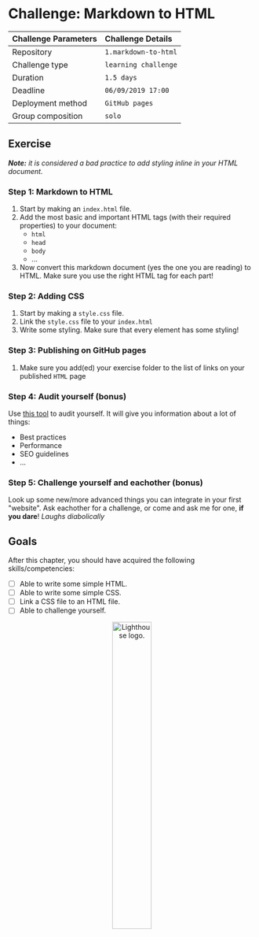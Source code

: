 # Challenge: Markdown to HTML

|Challenge Parameters  |Challenge Details              |
|:---------------------|:------------------------------|
|Repository            |`1.markdown-to-html`           |
|Challenge type        |`learning challenge`           |
|Duration              |`1.5 days`                     |
|Deadline              |`06/09/2019 17:00`             |
|Deployment method     |`GitHub pages`                 |
|Group composition     |`solo`                         |


## Exercise

***Note:** it is considered a bad practice to add styling inline in your HTML document.*

### Step 1: Markdown to HTML

1. Start by making an `index.html` file.
1. Add the most basic and important HTML tags (with their required properties) to your document:
    * `html`
    * `head`
    * `body`
    * ...
1. Now convert this markdown document (yes the one you are reading) to HTML. Make sure you use the right HTML tag for each part!


### Step 2: Adding CSS

1. Start by making a `style.css` file.
1. Link the `style.css` file to your `index.html`
1. Write some styling. Make sure that every element has some styling!


### Step 3: Publishing on GitHub pages

1. Make sure you add(ed) your exercise folder to the list of links on your published `HTML` page


### Step 4: Audit yourself (bonus)

Use [this tool](https://developers.google.com/web/tools/lighthouse/) to audit yourself. It will give you information about a lot of things:
* Best practices
* Performance
* SEO guidelines
* ...


### Step 5: Challenge yourself and eachother (bonus)

Look up some new/more advanced things you can integrate in your first "website". Ask eachother for a challenge, or come and ask me for one, **if you dare**! *Laughs diabolically*


## Goals

After this chapter, you should have acquired the following skills/competencies:

- [ ] Able to write some simple HTML.
- [ ] Able to write some simple CSS.
- [ ] Link a CSS file to an HTML file.
- [ ] Able to challenge yourself.

<p align="center">
    <img width="40%" src="./assets/lighthouse.png" alt="Lighthouse logo.">
</p>
